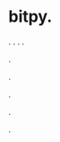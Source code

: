 # bitpy.
.
.
.
.












.






















































.
























.



























.

















































































.


















